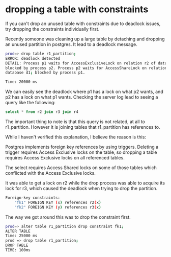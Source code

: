 # dropping a table with constraints

If you can't drop an unused table with constraints due to deadlock issues, try
dropping the constraints individually first.

Recently someone was cleaning up a large table by detaching and dropping an
unused partition in postgres. It lead to a deadlock message.

```sh
prod=> drop table r1_partition;
ERROR: deadlock detected
DETAIL: Process p1 waits for AccessExclusiveLock on relation r2 of database d1;
blocked by process p2. Process p2 waits for AccessShareLock on relation r3 of
database d1; blocked by process p1.

Time: 20000 ms
```

We can easily see the deadlock where p1 has a lock on what p2 wants, and p2 has
a lock on what p1 wants. Checking the server log lead to seeing a query like the
following:

```sql
select * from r2 join r3 join r4
```

The important thing to note is that this query is not related, at all to
r1\_partition. However it is joining tables that r1_partition has references to.

While I haven't verified this explanation, I believe the reason is this:

Postgres implements foreign key references by using triggers. Deleting a trigger
requires Access Exclusive locks on the table, so dropping a table requires
Access Exclusive locks on all referenced tables.

The select requires Access Shared locks on some of those tables which conflicted
with the Access Exclusive locks.

It was able to get a lock on r2 while the drop process was able to acquire its
lock for r3, which caused the deadlock when trying to drop the partition.

```sh
Foreign-key constraints:
    "fk1" FOREIGN KEY (x) references r2(x)
    "fk2" FOREIGN KEY (y) references r3(x)
```

The way we got around this was to drop the constraint first.

```sh
prod=> alter table r1_partition drop constraint fk1;
ALTER TABLE
Time: 25000 ms
prod => drop table r1_partition;
DROP TABLE
TIME: 100ms
```
